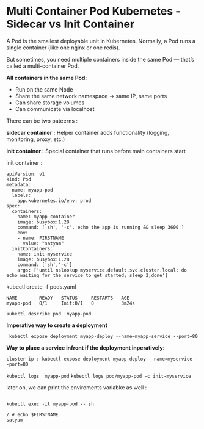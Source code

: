 # Multi Container Pod Kubernetes - Sidecar vs Init Container

A Pod is the smallest deployable unit in Kubernetes.
Normally, a Pod runs a single container (like one nginx or one redis).

But sometimes, you need multiple containers inside the same Pod — that’s called a multi-container Pod.

**All containers in the same Pod:**
 - Run on the same Node
 - Share the same network namespace → same IP, same ports
 - Can share storage volumes
 - Can communicate via localhost


There can be two pateerns : 

**sidecar container :** Helper container adds functionality (logging, monitoring, proxy, etc.) 

**init container :** Special container that runs before main containers start 

init container : 

```
apiVersion: v1
kind: Pod
metadata:
  name: myapp-pod
  labels: 
    app.kubernetes.io/env: prod
spec:
  containers: 
  - name: myapp-container
    image: busybox:1.28
    command: ['sh', '-c','echo the app is running && sleep 3600']
    env: 
    - name: FIRSTNAME
      value: "satyam"
  initContainers:
  - name: init-myservice
    image: busybox:1.28
    command: ['sh','-c']
    args: ['until nslookup myservice.default.svc.cluster.local; do echo waiting for the service to get started; sleep 2;done']

```
kubectl create -f pods.yaml

```
NAME        READY   STATUS     RESTARTS   AGE
myapp-pod   0/1     Init:0/1   0          3m24s

```

```kubectl describe pod  myapp-pod```

**Imperative way to create a deployment**

``` kubectl expose deployment myapp-deploy --name=myapp-service --port=80```

**Way to place a service infront if the deployment inperatively**:

```cluster ip : kubectl expose deployment myapp-deploy --name=myservice --port=80```

```kubectl logs  myapp-pod```
```kubectl logs pod/myapp-pod -c init-myservice```

later on, we can print the enviroments variabke as well :

```kubectl exec -it myapp-pod -- printenv

kubectl exec -it myapp-pod -- sh 

/ # echo $FIRSTNAME
satyam
```


